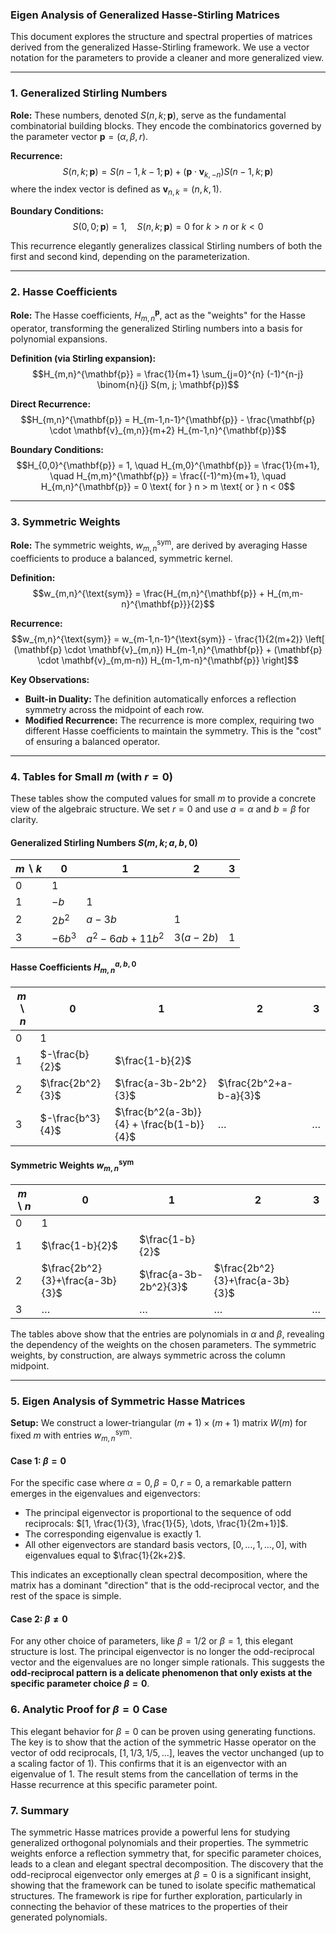 ### **Eigen Analysis of Generalized Hasse-Stirling Matrices**

This document explores the structure and spectral properties of matrices derived from the generalized Hasse-Stirling framework. We use a vector notation for the parameters to provide a cleaner and more generalized view.

---

### **1. Generalized Stirling Numbers**

**Role:** These numbers, denoted $S(n, k; \mathbf{p})$, serve as the fundamental combinatorial building blocks. They encode the combinatorics governed by the parameter vector $\mathbf{p} = (\alpha, \beta, r)$.

**Recurrence:**
$$S(n, k; \mathbf{p}) = S(n-1, k-1; \mathbf{p}) + (\mathbf{p} \cdot \mathbf{v}_{k,-n}) S(n-1, k; \mathbf{p})$$
where the index vector is defined as $\mathbf{v}_{n,k} = (n, k, 1)$.

**Boundary Conditions:**
$$S(0,0;\mathbf{p}) = 1, \quad S(n,k;\mathbf{p}) = 0 \text{ for } k > n \text{ or } k < 0$$

This recurrence elegantly generalizes classical Stirling numbers of both the first and second kind, depending on the parameterization.

---

### **2. Hasse Coefficients**

**Role:** The Hasse coefficients, $H_{m,n}^{\mathbf{p}}$, act as the "weights" for the Hasse operator, transforming the generalized Stirling numbers into a basis for polynomial expansions.

**Definition (via Stirling expansion):**
$$H_{m,n}^{\mathbf{p}} = \frac{1}{m+1} \sum_{j=0}^{n} (-1)^{n-j} \binom{n}{j} S(m, j; \mathbf{p})$$

**Direct Recurrence:**
$$H_{m,n}^{\mathbf{p}} = H_{m-1,n-1}^{\mathbf{p}} - \frac{\mathbf{p} \cdot \mathbf{v}_{m,n}}{m+2} H_{m-1,n}^{\mathbf{p}}$$

**Boundary Conditions:**
$$H_{0,0}^{\mathbf{p}} = 1, \quad H_{m,0}^{\mathbf{p}} = \frac{1}{m+1}, \quad H_{m,m}^{\mathbf{p}} = \frac{(-1)^m}{m+1}, \quad H_{m,n}^{\mathbf{p}} = 0 \text{ for } n > m \text{ or } n < 0$$

---

### **3. Symmetric Weights**

**Role:** The symmetric weights, $w_{m,n}^{\text{sym}}$, are derived by averaging Hasse coefficients to produce a balanced, symmetric kernel.

**Definition:**
$$w_{m,n}^{\text{sym}} = \frac{H_{m,n}^{\mathbf{p}} + H_{m,m-n}^{\mathbf{p}}}{2}$$

**Recurrence:**
$$w_{m,n}^{\text{sym}} = w_{m-1,n-1}^{\text{sym}} - \frac{1}{2(m+2)} \left[ (\mathbf{p} \cdot \mathbf{v}_{m,n}) H_{m-1,n}^{\mathbf{p}} + (\mathbf{p} \cdot \mathbf{v}_{m,m-n}) H_{m-1,m-n}^{\mathbf{p}} \right]$$

**Key Observations:**
* **Built-in Duality:** The definition automatically enforces a reflection symmetry across the midpoint of each row.
* **Modified Recurrence:** The recurrence is more complex, requiring two different Hasse coefficients to maintain the symmetry. This is the "cost" of ensuring a balanced operator.

---

### **4. Tables for Small $m$ (with $r=0$)**

These tables show the computed values for small $m$ to provide a concrete view of the algebraic structure. We set $r=0$ and use $a=\alpha$ and $b=\beta$ for clarity.

#### **Generalized Stirling Numbers $S(m,k;a,b,0)$**

| $m \backslash k$ | 0 | 1 | 2 | 3 |
|---|---|---|---|---|
| 0 | 1 | | | |
| 1 | $-b$ | 1 | | |
| 2 | $2b^2$ | $a-3b$ | 1 | |
| 3 | $-6b^3$ | $a^2-6ab+11b^2$ | $3(a-2b)$ | 1 |

#### **Hasse Coefficients $H_{m,n}^{a,b,0}$**

| $m \backslash n$ | 0 | 1 | 2 | 3 |
|---|---|---|---|---|
| 0 | 1 | | | |
| 1 | $-\frac{b}{2}$ | $\frac{1-b}{2}$ | | |
| 2 | $\frac{2b^2}{3}$ | $\frac{a-3b-2b^2}{3}$ | $\frac{2b^2+a-b-a}{3}$ | |
| 3 | $-\frac{b^3}{4}$ | $\frac{b^2(a-3b)}{4} + \frac{b(1-b)}{4}$ | $\dots$ | $\dots$ |

#### **Symmetric Weights $w_{m,n}^{\text{sym}}$**

| $m \backslash n$ | 0 | 1 | 2 | 3 |
|---|---|---|---|---|
| 0 | 1 | | | |
| 1 | $\frac{1-b}{2}$ | $\frac{1-b}{2}$ | | |
| 2 | $\frac{2b^2}{3}+\frac{a-3b}{3}$ | $\frac{a-3b-2b^2}{3}$ | $\frac{2b^2}{3}+\frac{a-3b}{3}$ | |
| 3 | $\dots$ | $\dots$ | $\dots$ | $\dots$ |

The tables above show that the entries are polynomials in $\alpha$ and $\beta$, revealing the dependency of the weights on the chosen parameters. The symmetric weights, by construction, are always symmetric across the column midpoint.

---

### **5. Eigen Analysis of Symmetric Hasse Matrices**

**Setup:** We construct a lower-triangular $(m+1) \times (m+1)$ matrix $W(m)$ for fixed $m$ with entries $w_{m,n}^{\text{sym}}$.

#### **Case 1: $\beta = 0$**

For the specific case where $\alpha=0, \beta=0, r=0$, a remarkable pattern emerges in the eigenvalues and eigenvectors:
* The principal eigenvector is proportional to the sequence of odd reciprocals: $[1, \frac{1}{3}, \frac{1}{5}, \dots, \frac{1}{2m+1}]$.
* The corresponding eigenvalue is exactly $1$.
* All other eigenvectors are standard basis vectors, $[0, \dots, 1, \dots, 0]$, with eigenvalues equal to $\frac{1}{2k+2}$.

This indicates an exceptionally clean spectral decomposition, where the matrix has a dominant "direction" that is the odd-reciprocal vector, and the rest of the space is simple.

#### **Case 2: $\beta \neq 0$**

For any other choice of parameters, like $\beta = 1/2$ or $\beta=1$, this elegant structure is lost. The principal eigenvector is no longer the odd-reciprocal vector and the eigenvalues are no longer simple rationals. This suggests the **odd-reciprocal pattern is a delicate phenomenon that only exists at the specific parameter choice $\beta=0$**.

### **6. Analytic Proof for $\beta=0$ Case**

This elegant behavior for $\beta=0$ can be proven using generating functions. The key is to show that the action of the symmetric Hasse operator on the vector of odd reciprocals, $[1, 1/3, 1/5, \dots]$, leaves the vector unchanged (up to a scaling factor of 1). This confirms that it is an eigenvector with an eigenvalue of 1. The result stems from the cancellation of terms in the Hasse recurrence at this specific parameter point.

### **7. Summary**

The symmetric Hasse matrices provide a powerful lens for studying generalized orthogonal polynomials and their properties. The symmetric weights enforce a reflection symmetry that, for specific parameter choices, leads to a clean and elegant spectral decomposition. The discovery that the odd-reciprocal eigenvector only emerges at $\beta=0$ is a significant insight, showing that the framework can be tuned to isolate specific mathematical structures. The framework is ripe for further exploration, particularly in connecting the behavior of these matrices to the properties of their generated polynomials.